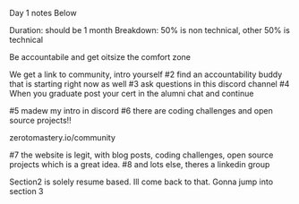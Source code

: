 Day 1 notes Below

Duration: should be 1 month
Breakdown: 50% is non technical, other 50% is technical 


Be accountabile and get oitsize the comfort zone


We get a link to community, intro yourself
#2 find an accountability buddy that is starting right now as well
#3 ask questions in this discord channel
#4 When you graduate post your cert in the alumni chat and continue 

#5 madew my intro in discord
#6 there are coding challenges and open source projects!!

zerotomastery.io/community 

#7 the website is legit, with blog posts, coding challenges, open source projects which is a great idea.
#8 and lots else, theres a linkedin group


Section2 is solely resume based. Ill come back to that. Gonna jump into section 3